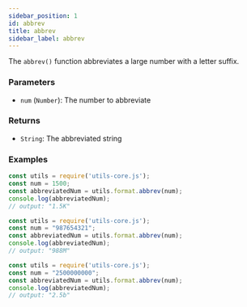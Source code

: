 ```yaml
---
sidebar_position: 1
id: abbrev
title: abbrev
sidebar_label: abbrev
---
```


The `abbrev()` function abbreviates a large number with a letter suffix.

### Parameters

- `num` (`Number`): The number to abbreviate

### Returns

- `String`: The abbreviated string

### Examples

```js
const utils = require('utils-core.js');
const num = 1500;
const abbreviatedNum = utils.format.abbrev(num);
console.log(abbreviatedNum); 
// output: "1.5K"
```
```js
const utils = require('utils-core.js');
const num = "987654321";
const abbreviatedNum = utils.format.abbrev(num);
console.log(abbreviatedNum); 
// output: "988M"
```
```js
const utils = require('utils-core.js');
const num = "2500000000";
const abbreviatedNum = utils.format.abbrev(num);
console.log(abbreviatedNum); 
// output: "2.5b"
```
